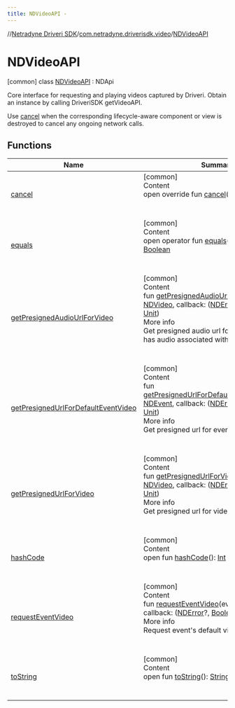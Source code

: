 ```yaml
---
title: NDVideoAPI -
---
```

//[Netradyne Driveri SDK](../../index.md)/[com.netradyne.driverisdk.video](../index.md)/[NDVideoAPI](index.md)



# NDVideoAPI  
 [common] class [NDVideoAPI](index.md) : NDApi

Core interface for requesting and playing videos captured by Driveri. Obtain an instance by calling DriveriSDK getVideoAPI.



Use [cancel](cancel.md) when the corresponding lifecycle-aware component or view is destroyed to cancel any ongoing network calls.

   


## Functions  
  
|  Name|  Summary| 
|---|---|
| <a name="com.netradyne.driverisdk.video/NDVideoAPI/cancel/#/PointingToDeclaration/"></a>[cancel](cancel.md)| <a name="com.netradyne.driverisdk.video/NDVideoAPI/cancel/#/PointingToDeclaration/"></a>[common]  <br>Content  <br>open override fun [cancel](cancel.md)()  <br><br><br>
| <a name="kotlin/Any/equals/#kotlin.Any?/PointingToDeclaration/"></a>[equals](index.md#%5Bkotlin%2FAny%2Fequals%2F%23kotlin.Any%3F%2FPointingToDeclaration%2F%5D%2FFunctions%2F-1360578461)| <a name="kotlin/Any/equals/#kotlin.Any?/PointingToDeclaration/"></a>[common]  <br>Content  <br>open operator fun [equals](index.md#%5Bkotlin%2FAny%2Fequals%2F%23kotlin.Any%3F%2FPointingToDeclaration%2F%5D%2FFunctions%2F-1360578461)(other: [Any](https://kotlinlang.org/api/latest/jvm/stdlib/kotlin/-any/index.html)?): [Boolean](https://kotlinlang.org/api/latest/jvm/stdlib/kotlin/-boolean/index.html)  <br><br><br>
| <a name="com.netradyne.driverisdk.video/NDVideoAPI/getPresignedAudioUrlForVideo/#com.netradyne.driverisdk.video.NDVideo#kotlin.Function2[com.netradyne.driverisdk.NDError?,kotlin.String?,kotlin.Unit]/PointingToDeclaration/"></a>[getPresignedAudioUrlForVideo](get-presigned-audio-url-for-video.md)| <a name="com.netradyne.driverisdk.video/NDVideoAPI/getPresignedAudioUrlForVideo/#com.netradyne.driverisdk.video.NDVideo#kotlin.Function2[com.netradyne.driverisdk.NDError?,kotlin.String?,kotlin.Unit]/PointingToDeclaration/"></a>[common]  <br>Content  <br>fun [getPresignedAudioUrlForVideo](get-presigned-audio-url-for-video.md)(video: [NDVideo](../-n-d-video/index.md), callback: ([NDError](../../com.netradyne.driverisdk/-n-d-error/index.md)?, [String](https://kotlinlang.org/api/latest/jvm/stdlib/kotlin/-string/index.html)?) -> [Unit](https://kotlinlang.org/api/latest/jvm/stdlib/kotlin/-unit/index.html))  <br>More info  <br>Get presigned audio url for video if the video has audio associated with it.  <br><br><br>
| <a name="com.netradyne.driverisdk.video/NDVideoAPI/getPresignedUrlForDefaultEventVideo/#com.netradyne.driverisdk.events.NDEvent#kotlin.Function2[com.netradyne.driverisdk.NDError?,kotlin.String?,kotlin.Unit]/PointingToDeclaration/"></a>[getPresignedUrlForDefaultEventVideo](get-presigned-url-for-default-event-video.md)| <a name="com.netradyne.driverisdk.video/NDVideoAPI/getPresignedUrlForDefaultEventVideo/#com.netradyne.driverisdk.events.NDEvent#kotlin.Function2[com.netradyne.driverisdk.NDError?,kotlin.String?,kotlin.Unit]/PointingToDeclaration/"></a>[common]  <br>Content  <br>fun [getPresignedUrlForDefaultEventVideo](get-presigned-url-for-default-event-video.md)(event: [NDEvent](../../com.netradyne.driverisdk.events/-n-d-event/index.md), callback: ([NDError](../../com.netradyne.driverisdk/-n-d-error/index.md)?, [String](https://kotlinlang.org/api/latest/jvm/stdlib/kotlin/-string/index.html)?) -> [Unit](https://kotlinlang.org/api/latest/jvm/stdlib/kotlin/-unit/index.html))  <br>More info  <br>Get presigned url for event's default video.  <br><br><br>
| <a name="com.netradyne.driverisdk.video/NDVideoAPI/getPresignedUrlForVideo/#com.netradyne.driverisdk.video.NDVideo#kotlin.Function2[com.netradyne.driverisdk.NDError?,kotlin.String?,kotlin.Unit]/PointingToDeclaration/"></a>[getPresignedUrlForVideo](get-presigned-url-for-video.md)| <a name="com.netradyne.driverisdk.video/NDVideoAPI/getPresignedUrlForVideo/#com.netradyne.driverisdk.video.NDVideo#kotlin.Function2[com.netradyne.driverisdk.NDError?,kotlin.String?,kotlin.Unit]/PointingToDeclaration/"></a>[common]  <br>Content  <br>fun [getPresignedUrlForVideo](get-presigned-url-for-video.md)(video: [NDVideo](../-n-d-video/index.md), callback: ([NDError](../../com.netradyne.driverisdk/-n-d-error/index.md)?, [String](https://kotlinlang.org/api/latest/jvm/stdlib/kotlin/-string/index.html)?) -> [Unit](https://kotlinlang.org/api/latest/jvm/stdlib/kotlin/-unit/index.html))  <br>More info  <br>Get presigned url for video.  <br><br><br>
| <a name="kotlin/Any/hashCode/#/PointingToDeclaration/"></a>[hashCode](index.md#%5Bkotlin%2FAny%2FhashCode%2F%23%2FPointingToDeclaration%2F%5D%2FFunctions%2F-1360578461)| <a name="kotlin/Any/hashCode/#/PointingToDeclaration/"></a>[common]  <br>Content  <br>open fun [hashCode](index.md#%5Bkotlin%2FAny%2FhashCode%2F%23%2FPointingToDeclaration%2F%5D%2FFunctions%2F-1360578461)(): [Int](https://kotlinlang.org/api/latest/jvm/stdlib/kotlin/-int/index.html)  <br><br><br>
| <a name="com.netradyne.driverisdk.video/NDVideoAPI/requestEventVideo/#com.netradyne.driverisdk.events.NDEvent#kotlin.Function2[com.netradyne.driverisdk.NDError?,kotlin.Boolean,kotlin.Unit]/PointingToDeclaration/"></a>[requestEventVideo](request-event-video.md)| <a name="com.netradyne.driverisdk.video/NDVideoAPI/requestEventVideo/#com.netradyne.driverisdk.events.NDEvent#kotlin.Function2[com.netradyne.driverisdk.NDError?,kotlin.Boolean,kotlin.Unit]/PointingToDeclaration/"></a>[common]  <br>Content  <br>fun [requestEventVideo](request-event-video.md)(event: [NDEvent](../../com.netradyne.driverisdk.events/-n-d-event/index.md), callback: ([NDError](../../com.netradyne.driverisdk/-n-d-error/index.md)?, [Boolean](https://kotlinlang.org/api/latest/jvm/stdlib/kotlin/-boolean/index.html)) -> [Unit](https://kotlinlang.org/api/latest/jvm/stdlib/kotlin/-unit/index.html))  <br>More info  <br>Request event's default video from Driveri.  <br><br><br>
| <a name="kotlin/Any/toString/#/PointingToDeclaration/"></a>[toString](index.md#%5Bkotlin%2FAny%2FtoString%2F%23%2FPointingToDeclaration%2F%5D%2FFunctions%2F-1360578461)| <a name="kotlin/Any/toString/#/PointingToDeclaration/"></a>[common]  <br>Content  <br>open fun [toString](index.md#%5Bkotlin%2FAny%2FtoString%2F%23%2FPointingToDeclaration%2F%5D%2FFunctions%2F-1360578461)(): [String](https://kotlinlang.org/api/latest/jvm/stdlib/kotlin/-string/index.html)  <br><br><br>

